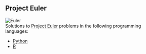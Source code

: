 ## Project Euler

![Euler](http://upload.wikimedia.org/wikipedia/commons/d/d7/Leonhard_Euler.jpg)  
Solutions to [Project Euler](http://projecteuler.net/) problems in the following programming languages:
-  [Python](https://www.python.org/)
-  [R ](http://www.r-project.org/)
